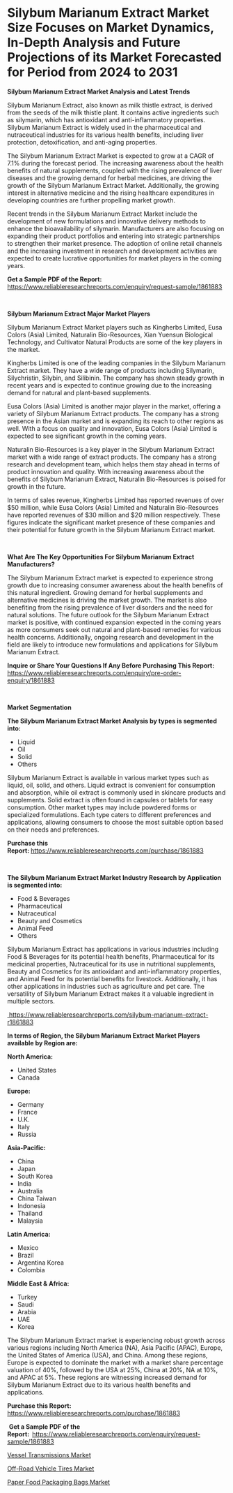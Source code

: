 <p><h1>Silybum Marianum Extract Market Size Focuses on Market Dynamics, In-Depth Analysis and Future Projections of its Market Forecasted for Period from 2024 to 2031</h1></p><p><strong>Silybum Marianum Extract Market Analysis and Latest Trends</strong></p>
<p><p>Silybum Marianum Extract, also known as milk thistle extract, is derived from the seeds of the milk thistle plant. It contains active ingredients such as silymarin, which has antioxidant and anti-inflammatory properties. Silybum Marianum Extract is widely used in the pharmaceutical and nutraceutical industries for its various health benefits, including liver protection, detoxification, and anti-aging properties.</p><p>The Silybum Marianum Extract Market is expected to grow at a CAGR of 7.1% during the forecast period. The increasing awareness about the health benefits of natural supplements, coupled with the rising prevalence of liver diseases and the growing demand for herbal medicines, are driving the growth of the Silybum Marianum Extract Market. Additionally, the growing interest in alternative medicine and the rising healthcare expenditures in developing countries are further propelling market growth.</p><p>Recent trends in the Silybum Marianum Extract Market include the development of new formulations and innovative delivery methods to enhance the bioavailability of silymarin. Manufacturers are also focusing on expanding their product portfolios and entering into strategic partnerships to strengthen their market presence. The adoption of online retail channels and the increasing investment in research and development activities are expected to create lucrative opportunities for market players in the coming years.</p></p>
<p><strong>Get a Sample PDF of the Report:&nbsp;</strong> <a href="https://www.reliableresearchreports.com/enquiry/request-sample/1861883">https://www.reliableresearchreports.com/enquiry/request-sample/1861883</a></p>
<p>&nbsp;</p>
<p><strong>Silybum Marianum Extract Major Market Players</strong></p>
<p><p>Silybum Marianum Extract Market players such as Kingherbs Limited, Eusa Colors (Asia) Limited, Naturalin Bio-Resources, Xian Yuensun Biological Technology, and Cultivator Natural Products are some of the key players in the market. </p><p>Kingherbs Limited is one of the leading companies in the Silybum Marianum Extract market. They have a wide range of products including Silymarin, Silychristin, Silybin, and Silibinin. The company has shown steady growth in recent years and is expected to continue growing due to the increasing demand for natural and plant-based supplements.</p><p>Eusa Colors (Asia) Limited is another major player in the market, offering a variety of Silybum Marianum Extract products. The company has a strong presence in the Asian market and is expanding its reach to other regions as well. With a focus on quality and innovation, Eusa Colors (Asia) Limited is expected to see significant growth in the coming years.</p><p>Naturalin Bio-Resources is a key player in the Silybum Marianum Extract market with a wide range of extract products. The company has a strong research and development team, which helps them stay ahead in terms of product innovation and quality. With increasing awareness about the benefits of Silybum Marianum Extract, Naturalin Bio-Resources is poised for growth in the future.</p><p>In terms of sales revenue, Kingherbs Limited has reported revenues of over $50 million, while Eusa Colors (Asia) Limited and Naturalin Bio-Resources have reported revenues of $30 million and $20 million respectively. These figures indicate the significant market presence of these companies and their potential for future growth in the Silybum Marianum Extract market.</p></p>
<p>&nbsp;</p>
<p><strong>What Are The Key Opportunities For Silybum Marianum Extract Manufacturers?</strong></p>
<p><p>The Silybum Marianum Extract market is expected to experience strong growth due to increasing consumer awareness about the health benefits of this natural ingredient. Growing demand for herbal supplements and alternative medicines is driving the market growth. The market is also benefiting from the rising prevalence of liver disorders and the need for natural solutions. The future outlook for the Silybum Marianum Extract market is positive, with continued expansion expected in the coming years as more consumers seek out natural and plant-based remedies for various health concerns. Additionally, ongoing research and development in the field are likely to introduce new formulations and applications for Silybum Marianum Extract.</p></p>
<p><strong>Inquire or Share Your Questions If Any Before Purchasing This Report:</strong> <a href="https://www.reliableresearchreports.com/enquiry/pre-order-enquiry/1861883">https://www.reliableresearchreports.com/enquiry/pre-order-enquiry/1861883</a></p>
<p>&nbsp;</p>
<p><strong>Market Segmentation</strong></p>
<p><strong>The Silybum Marianum Extract Market Analysis by types is segmented into:</strong></p>
<p><ul><li>Liquid</li><li>Oil</li><li>Solid</li><li>Others</li></ul></p>
<p><p>Silybum Marianum Extract is available in various market types such as liquid, oil, solid, and others. Liquid extract is convenient for consumption and absorption, while oil extract is commonly used in skincare products and supplements. Solid extract is often found in capsules or tablets for easy consumption. Other market types may include powdered forms or specialized formulations. Each type caters to different preferences and applications, allowing consumers to choose the most suitable option based on their needs and preferences.</p></p>
<p><strong>Purchase this Report:&nbsp;</strong><a href="https://www.reliableresearchreports.com/purchase/1861883">https://www.reliableresearchreports.com/purchase/1861883</a></p>
<p>&nbsp;</p>
<p><strong>The Silybum Marianum Extract Market Industry Research by Application is segmented into:</strong></p>
<p><ul><li>Food & Beverages</li><li>Pharmaceutical</li><li>Nutraceutical</li><li>Beauty and Cosmetics</li><li>Animal Feed</li><li>Others</li></ul></p>
<p><p>Silybum Marianum Extract has applications in various industries including Food & Beverages for its potential health benefits, Pharmaceutical for its medicinal properties, Nutraceutical for its use in nutritional supplements, Beauty and Cosmetics for its antioxidant and anti-inflammatory properties, and Animal Feed for its potential benefits for livestock. Additionally, it has other applications in industries such as agriculture and pet care. The versatility of Silybum Marianum Extract makes it a valuable ingredient in multiple sectors.</p></p>
<p><a href="https://www.reliableresearchreports.com/silybum-marianum-extract-r1861883">&nbsp;https://www.reliableresearchreports.com/silybum-marianum-extract-r1861883</a></p>
<p><strong>In terms of Region, the Silybum Marianum Extract Market Players available by Region are:</strong></p>
<p>
    <p> <strong> North America: </strong>
        <ul>
            <li>United States</li>
            <li>Canada</li>
        </ul>
        </p> 
    <p> <strong> Europe: </strong>
        <ul>
            <li>Germany</li>
            <li>France</li>
            <li>U.K.</li>
            <li>Italy</li>
            <li>Russia</li>
        </ul>
        </p> 
    <p> <strong> Asia-Pacific: </strong>
        <ul>
            <li>China</li>
            <li>Japan</li>
            <li>South Korea</li>
            <li>India</li>
            <li>Australia</li>
            <li>China Taiwan</li>
            <li>Indonesia</li>
            <li>Thailand</li>
            <li>Malaysia</li>
        </ul>
        </p> 
    <p> <strong> Latin America: </strong>
        <ul>
            <li>Mexico</li>
            <li>Brazil</li>
            <li>Argentina Korea</li>
            <li>Colombia</li>
        </ul>
        </p> 
    <p> <strong> Middle East & Africa: </strong>
        <ul>
            <li>Turkey</li>
            <li>Saudi</li>
            <li>Arabia</li>
            <li>UAE</li>
            <li>Korea</li>
        </ul>
    </p>
    </p>
<p><p>The Silybum Marianum Extract market is experiencing robust growth across various regions including North America (NA), Asia Pacific (APAC), Europe, the United States of America (USA), and China. Among these regions, Europe is expected to dominate the market with a market share percentage valuation of 40%, followed by the USA at 25%, China at 20%, NA at 10%, and APAC at 5%. These regions are witnessing increased demand for Silybum Marianum Extract due to its various health benefits and applications.</p></p>
<p><strong>Purchase this Report: </strong><a href="https://www.reliableresearchreports.com/purchase/1861883">https://www.reliableresearchreports.com/purchase/1861883</a></p>
<p>&nbsp;<strong>Get a Sample PDF of the Report:&nbsp;&nbsp;</strong><a href="https://www.reliableresearchreports.com/enquiry/request-sample/1861883">https://www.reliableresearchreports.com/enquiry/request-sample/1861883</a></p>
<p><strong></strong></p>
<p><p><a href="https://github.com/josephpullman6599/Market-Research-Report-List-1/blob/main/vessel-transmissions-market.md">Vessel Transmissions Market</a></p><p><a href="https://github.com/baileope6754/Market-Research-Report-List-1/blob/main/off-road-vehicle-tires-market.md">Off-Road Vehicle Tires Market</a></p><p><a href="https://issuu.com/reportprime-2/docs/paper-food-packaging-bags-market-size-2030.pptx">Paper Food Packaging Bags Market</a></p></p>